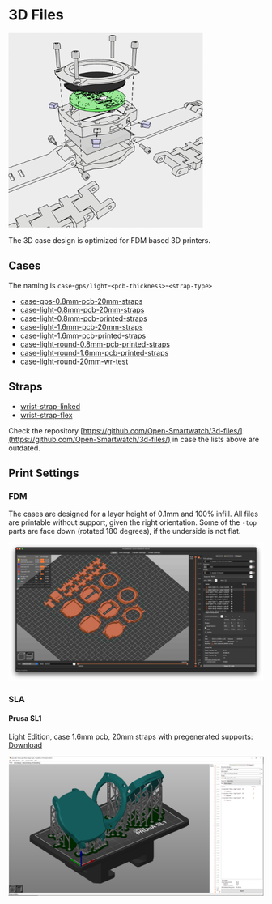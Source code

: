 # 3D Files

<img src="/assets/renders/logo.png" width="384px"/>

The 3D case design is optimized for FDM based 3D printers.

## Cases

The naming is `case`-`gps/light`-`<pcb-thickness>`-`<strap-type>`

- [case-gps-0.8mm-pcb-20mm-straps](https://github.com/Open-Smartwatch/3d-files/tree/master/case-gps-0.8mm-pcb-20mm-straps)
- [case-light-0.8mm-pcb-20mm-straps](https://github.com/Open-Smartwatch/3d-files/tree/master/case-light-0.8mm-pcb-20mm-straps)
- [case-light-0.8mm-pcb-printed-straps](https://github.com/Open-Smartwatch/3d-files/tree/master/case-light-0.8mm-pcb-printed-straps)
- [case-light-1.6mm-pcb-20mm-straps](https://github.com/Open-Smartwatch/3d-files/tree/master/case-light-1.6mm-pcb-20mm-straps)
- [case-light-1.6mm-pcb-printed-straps](https://github.com/Open-Smartwatch/3d-files/tree/master/case-light-1.6mm-pcb-printed-straps)
- [case-light-round-0.8mm-pcb-printed-straps](https://github.com/Open-Smartwatch/3d-files/tree/master/case-light-round-0.8mm-pcb-printed-straps)
- [case-light-round-1.6mm-pcb-printed-straps](https://github.com/Open-Smartwatch/3d-files/tree/master/case-light-round-1.6mm-pcb-printed-straps)
- [case-light-round-20mm-wr-test](https://github.com/Open-Smartwatch/3d-files/tree/master/case-light-round-20mm-wr-test)

## Straps

- [wrist-strap-linked](https://github.com/Open-Smartwatch/3d-files/tree/master/wrist-strap-linked)
- [wrist-strap-flex](https://github.com/Open-Smartwatch/3d-files/tree/master/wrist-strap-tpu)


Check the repository [https://github.com/Open-Smartwatch/3d-files/](https://github.com/Open-Smartwatch/3d-files/) in case the lists above are outdated.

## Print Settings

### FDM

The cases are designed for a layer height of 0.1mm and 100% infill. All files are printable without support, given the right orientation. Some of the `-top` parts are face down (rotated 180 degrees), if the underside is not flat.

<img src="/assets/screenshots/pla-parts.jpg" width="512px" />


### SLA

#### Prusa SL1

Light Edition, case 1.6mm pcb, 20mm straps with pregenerated supports: [Download](/assets/downloads/sla-case-v2.sl1)

<img src="/assets/screenshots/sla-case-v2.png" width="512px" />
